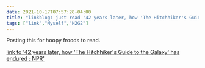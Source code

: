 ```yaml
---
date: 2021-10-17T07:57:28-04:00
title: "linkblog: just read '42 years later, how 'The Hitchhiker's Guide to the Galaxy' has endured : NPR'"
tags: ["link","Myself","H2G2"]
---
```

Posting this for hoopy froods to read.
 
[link to '42 years later, how 'The Hitchhiker's Guide to the Galaxy' has endured : NPR'](https://www.npr.org/2021/10/17/1046593657/its-been-42-years-since-the-hitchhikers-guide-answered-the-ultimate-question)
